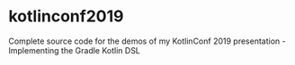 # kotlinconf2019
Complete source code for the demos of my KotlinConf 2019 presentation - Implementing the Gradle Kotlin DSL 
